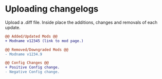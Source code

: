 # Uploading changelogs

Upload a .diff file. Inside place the additions, changes and removals of each update.
```diff
@@ Added/Updated Mods @@
+ Modname v12345 (link to mod page.)

@@ Removed/Downgraded Mods @@
- Modname v1234.9

@@ Config Changes @@
+ Positive Config change.
- Negative Config change.
```
